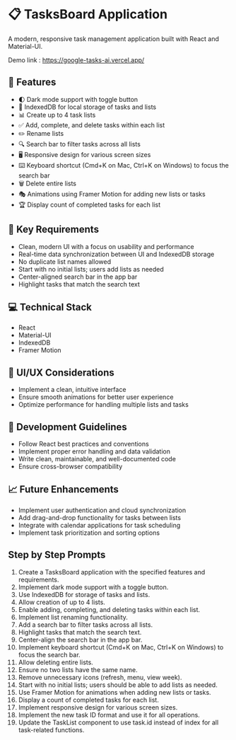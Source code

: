 # 📋 TasksBoard Application

A modern, responsive task management application built with React and Material-UI.

Demo link : https://google-tasks-ai.vercel.app/

## 🌟 Features

- 🌓 Dark mode support with toggle button
- 💾 IndexedDB for local storage of tasks and lists
- 📊 Create up to 4 task lists
- ✅ Add, complete, and delete tasks within each list
- ✏️ Rename lists
- 🔍 Search bar to filter tasks across all lists
- 🖥️ Responsive design for various screen sizes
- ⌨️ Keyboard shortcut (Cmd+K on Mac, Ctrl+K on Windows) to focus the search bar
- 🗑️ Delete entire lists
- 🎭 Animations using Framer Motion for adding new lists or tasks
- 🏆 Display count of completed tasks for each list

## 🚀 Key Requirements

- Clean, modern UI with a focus on usability and performance
- Real-time data synchronization between UI and IndexedDB storage
- No duplicate list names allowed
- Start with no initial lists; users add lists as needed
- Center-aligned search bar in the app bar
- Highlight tasks that match the search text

## 💻 Technical Stack

- React
- Material-UI
- IndexedDB
- Framer Motion

## 🎨 UI/UX Considerations

- Implement a clean, intuitive interface
- Ensure smooth animations for better user experience
- Optimize performance for handling multiple lists and tasks

## 🔧 Development Guidelines

- Follow React best practices and conventions
- Implement proper error handling and data validation
- Write clean, maintainable, and well-documented code
- Ensure cross-browser compatibility

## 📈 Future Enhancements

- Implement user authentication and cloud synchronization
- Add drag-and-drop functionality for tasks between lists
- Integrate with calendar applications for task scheduling
- Implement task prioritization and sorting options

## Step by Step Prompts

1. Create a TasksBoard application with the specified features and requirements.
2. Implement dark mode support with a toggle button.
3. Use IndexedDB for storage of tasks and lists.
4. Allow creation of up to 4 lists.
5. Enable adding, completing, and deleting tasks within each list.
6. Implement list renaming functionality.
7. Add a search bar to filter tasks across all lists.
8. Highlight tasks that match the search text.
9. Center-align the search bar in the app bar.
10. Implement keyboard shortcut (Cmd+K on Mac, Ctrl+K on Windows) to focus the search bar.
11. Allow deleting entire lists.
12. Ensure no two lists have the same name.
13. Remove unnecessary icons (refresh, menu, view week).
14. Start with no initial lists; users should be able to add lists as needed.
15. Use Framer Motion for animations when adding new lists or tasks.
16. Display a count of completed tasks for each list.
17. Implement responsive design for various screen sizes.
18. Implement the new task ID format and use it for all operations.
19. Update the TaskList component to use task.id instead of index for all task-related functions.
